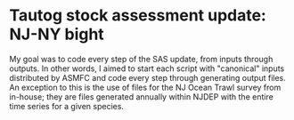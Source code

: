 # Tautog stock assessment update: NJ-NY bight

My goal was to code every step of the SAS update, from inputs through outputs. In other words, I aimed to start each script with "canonical" inputs distributed by ASMFC and code every step through generating output files. An exception to this is the use of files for the NJ Ocean Trawl survey from in-house; they are files generated annually within NJDEP with the entire time series for a given species.
